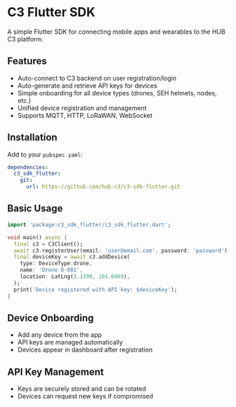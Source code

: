 # C3 Flutter SDK

A simple Flutter SDK for connecting mobile apps and wearables to the HUB C3 platform.

## Features
- Auto-connect to C3 backend on user registration/login
- Auto-generate and retrieve API keys for devices
- Simple onboarding for all device types (drones, SEH helmets, nodes, etc.)
- Unified device registration and management
- Supports MQTT, HTTP, LoRaWAN, WebSocket

## Installation
Add to your `pubspec.yaml`:
```yaml
dependencies:
  c3_sdk_flutter:
    git:
      url: https://github.com/hub-c3/c3-sdk-flutter.git
```

## Basic Usage
```dart
import 'package:c3_sdk_flutter/c3_sdk_flutter.dart';

void main() async {
  final c3 = C3Client();
  await c3.registerUser(email: 'user@email.com', password: 'password');
  final deviceKey = await c3.addDevice(
    type: DeviceType.drone,
    name: 'Drone D-001',
    location: LatLng(3.1390, 101.6869),
  );
  print('Device registered with API key: $deviceKey');
}
```

## Device Onboarding
- Add any device from the app
- API keys are managed automatically
- Devices appear in dashboard after registration

## API Key Management
- Keys are securely stored and can be rotated
- Devices can request new keys if compromised
